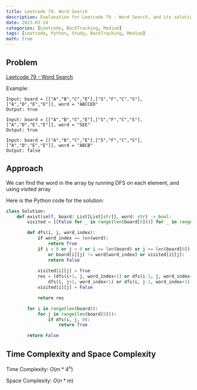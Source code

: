 ```yaml
---
title: Leetcode 79. Word Search
description: Explanation for Leetcode 79 - Word Search, and its solution in Python.
date: 2025-03-24
categories: [Leetcode, BackTracking, Medium]
tags: [Leetcode, Python, Study, BackTracking, Medium]
math: true
---
```


## Problem
[Leetcode 79 - Word Search](https://leetcode.com/problems/word-search/description/)

Example:
```
Input: board = [["A","B","C","E"],["S","F","C","S"],["A","D","E","E"]], word = "ABCCED"
Output: true

Input: board = [["A","B","C","E"],["S","F","C","S"],["A","D","E","E"]], word = "SEE"
Output: true

Input: board = [["A","B","C","E"],["S","F","C","S"],["A","D","E","E"]], word = "ABCB"
Output: false
```

## Approach

We can find the word in the array by running DFS on each element, and using visited array

Here is the Python code for the solution:
```python
class Solution:
    def exist(self, board: List[List[str]], word: str) -> bool:
        visited = [[False for _ in range(len(board[0]))] for _ in range(len(board))]

        def dfs(i, j, word_index):
            if word_index == len(word):
                return True
            if i < 0 or j < 0 or i >= len(board) or j >= len(board[0]) 
                or board[i][j] != word[word_index] or visited[i][j]:
                return False
            
            visited[i][j] = True
            res = (dfs(i+1, j, word_index+1) or dfs(i-1, j, word_index+1) or
                dfs(i, j+1, word_index+1) or dfs(i, j-1, word_index+1))
            visited[i][j] = False

            return res

        for i in range(len(board)):
            for j in range(len(board[0])):
                if dfs(i, j, 0):
                    return True

        return False    
```
## Time Complexity and Space Complexity

Time Complexity: $O(m * 4^n)$

Space Complexity: $O(n*m)$